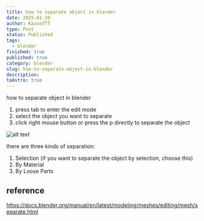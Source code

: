```yaml
---
title: how to separate object in blender
date: 2025-01-20
author: KazooTTT
type: Post
status: Published
tags:
  - blender
finished: true
published: true
category: blender
slug: how-to-separate-object-in-blender
description: 
toAstro: true
---
```


how to separate object in blender

1. press tab to enter the edit mode 
2. select the object you want to separate
3. click right mouse button or press the p directly to separate the object

![alt text](https://pictures.kazoottt.top/2025/01/20250120-302a1f29e54896d6be02c74a2afadfa7.png)

there are three kinds of separation:

1. Selection (if you want to separate the object by selection, choose this)
2. By Material
3. By Loose Parts

## reference

https://docs.blender.org/manual/en/latest/modeling/meshes/editing/mesh/separate.html